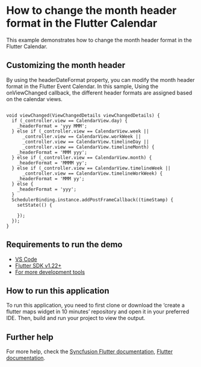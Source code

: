 # How to change the month header format in the Flutter Calendar

This example demonstrates how to change the month header format in the Flutter Calendar.

## Customizing the month header 

By using the headerDateFormat property, you can modify the month header format in the Flutter Event Calendar. In this sample, Using the onViewChanged callback, the different header formats are assigned based on the calendar views.

```

void viewChanged(ViewChangedDetails viewChangedDetails) {
  if (_controller.view == CalendarView.day) {
    _headerFormat = 'yyy MMM';
  } else if (_controller.view == CalendarView.week ||
      _controller.view == CalendarView.workWeek ||
      _controller.view == CalendarView.timelineDay ||
      _controller.view == CalendarView.timelineMonth) {
    _headerFormat = 'MMM yyy';
  } else if (_controller.view == CalendarView.month) {
    _headerFormat = 'MMMM yy';
  } else if (_controller.view == CalendarView.timelineWeek ||
      _controller.view == CalendarView.timelineWorkWeek) {
    _headerFormat = 'MMM yy';
  } else {
    _headerFormat = 'yyy';
  }
  SchedulerBinding.instance.addPostFrameCallback((timeStamp) {
    setState(() {

    });
  });
}

```

## Requirements to run the demo
* [VS Code](https://code.visualstudio.com/download)
* [Flutter SDK v1.22+](https://flutter.dev/docs/development/tools/sdk/overview)
* [For more development tools](https://flutter.dev/docs/development/tools/devtools/overview)

## How to run this application
To run this application, you need to first clone or download the ‘create a flutter maps widget in 10 minutes’ repository and open it in your preferred IDE. Then, build and run your project to view the output.

## Further help
For more help, check the [Syncfusion Flutter documentation](https://help.syncfusion.com/flutter/introduction/overview),
 [Flutter documentation](https://flutter.dev/docs/get-started/install).